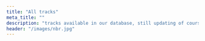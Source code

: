 ```yaml
---
title: "All tracks"
meta_title: ""
description: "tracks available in our database, still updating of course"
header: "/images/nbr.jpg"
---
```

